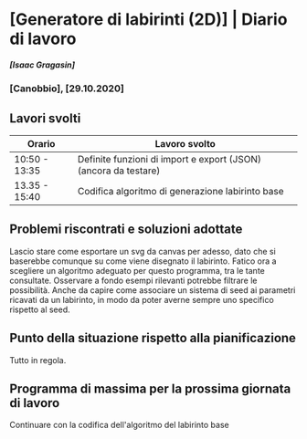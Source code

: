 # [Generatore di labirinti (2D)] | Diario di lavoro
##### [Isaac Gragasin]
### [Canobbio], [29.10.2020]

## Lavori svolti


|Orario        |Lavoro svolto                 |
|--------------|------------------------------|
|10:50 - 13:35 |Definite funzioni di import e export (JSON) (ancora da testare)|
|13.35 - 15:40 |Codifica algoritmo di generazione labirinto base|


##  Problemi riscontrati e soluzioni adottate

Lascio stare come esportare un svg da canvas per adesso, dato che si baserebbe comunque su come viene disegnato il labirinto.
Fatico ora a scegliere un algoritmo adeguato per questo programma, tra le tante consultate. Osservare a fondo esempi rilevanti potrebbe filtrare le possibilità.
Anche da capire come associare un sistema di seed ai parametri ricavati da un labirinto, in modo da poter averne sempre uno specifico rispetto al seed.

##  Punto della situazione rispetto alla pianificazione
Tutto in regola.

## Programma di massima per la prossima giornata di lavoro

Continuare con la codifica dell'algoritmo del labirinto base

